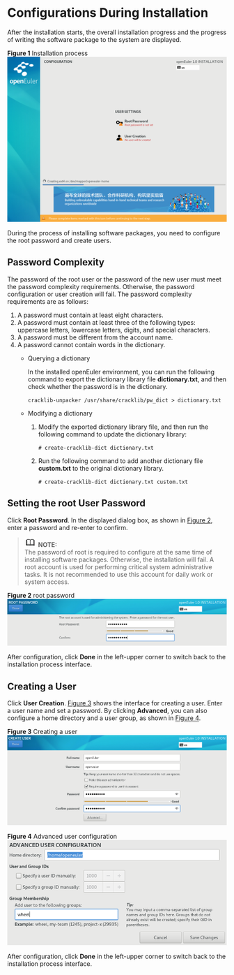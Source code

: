 # Configurations During Installation<a name="EN-US_TOPIC_0214071096"></a>

After the installation starts, the overall installation progress and the progress of writing the software package to the system are displayed.

**Figure  1**  Installation process<a name="en-us_topic_0186390266_en-us_topic_0122145909_fig1590863119306"></a>  
![](figures/installation-process.png "installation-process")

During the process of installing software packages, you need to configure the root password and create users.

## Password Complexity<a name="en-us_topic_0186390266_en-us_topic_0122145909_sde5f91f1b197422180f50c693caff342"></a>

The password of the root user or the password of the new user must meet the password complexity requirements. Otherwise, the password configuration or user creation will fail. The password complexity requirements are as follows:

1.  A password must contain at least eight characters.
2.  A password must contain at least three of the following types: uppercase letters, lowercase letters, digits, and special characters.
3.  A password must be different from the account name.
4.  A password cannot contain words in the dictionary.
    -   Querying a dictionary

        In the installed openEuler environment, you can run the following command to export the dictionary library file  **dictionary.txt**, and then check whether the password is in the dictionary.

        ```
        cracklib-unpacker /usr/share/cracklib/pw_dict > dictionary.txt
        ```

    -   Modifying a dictionary
        1.  Modify the exported dictionary library file, and then run the following command to update the dictionary library:

            ```
            # create-cracklib-dict dictionary.txt
            ```

        2.  Run the following command to add another dictionary file  **custom.txt**  to the original dictionary library.

            ```
            # create-cracklib-dict dictionary.txt custom.txt
            ```




## Setting the root User Password<a name="en-us_topic_0186390266_en-us_topic_0122145909_sba63f974590848d1a6110d6aa9d145ab"></a>

Click  **Root Password**. In the displayed dialog box, as shown in  [Figure 2](#en-us_topic_0186390266_en-us_topic_0122145909_fig1323165793018), enter a password and re-enter to confirm.

>![](public_sys-resources/icon-note.gif) **NOTE:**   
>The password of root is required to configure at the same time of installing software packages. Otherwise, the installation will fail. A root account is used for performing critical system administrative tasks. It is not recommended to use this account for daily work or system access.  

**Figure  2**  root password<a name="en-us_topic_0186390266_en-us_topic_0122145909_fig1323165793018"></a>  
![](figures/root-password.png "root-password")

After configuration, click  **Done**  in the left-upper corner to switch back to the installation process interface.

## Creating a User<a name="en-us_topic_0186390266_en-us_topic_0122145909_sb88f63af2daa4e55959c0bb72fea0a52"></a>

Click  **User Creation**.  [Figure 3](#en-us_topic_0186390266_en-us_topic_0122145909_fig1237715313319)  shows the interface for creating a user. Enter a user name and set a password. By clicking  **Advanced**, you can also configure a home directory and a user group, as shown in  [Figure 4](#en-us_topic_0186390266_en-us_topic_0122145909_fig128716531312).

**Figure  3**  Creating a user<a name="en-us_topic_0186390266_en-us_topic_0122145909_fig1237715313319"></a>  
![](figures/creating-a-user.png "creating-a-user")

**Figure  4**  Advanced user configuration<a name="en-us_topic_0186390266_en-us_topic_0122145909_fig128716531312"></a>  
![](figures/advanced-user-configuration.png "advanced-user-configuration")

After configuration, click  **Done**  in the left-upper corner to switch back to the installation process interface.

